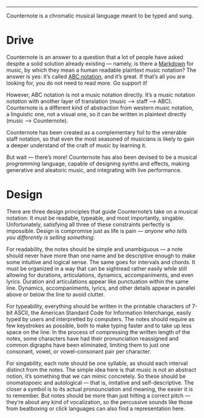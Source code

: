 ***

Counternote is a chromatic musical language meant to be typed and sung.

# Drive

Counternote is an answer to a question that a lot of people have asked despite a solid solution already existing — namely, is there a [Markdown][md] for music, by which they mean a human readable plaintext music notation? The answer is yes: it’s called [ABC notation][abc], and it’s great. If that’s all you are looking for, you do not need to read more. Go support it!

However, ABC notation is not a music notation directly. It’s a music notation *notation* with another layer of translation (music —> staff —> ABC). Counternote is a different kind of abstraction from western music notation, a linguistic one, not a visual one, so it can be written in plaintext directly (music —> Counternote).

Counternote has been created as a complementary foil to the venerable staff notation, so that even the most seasoned of musicians is likely to gain a deeper understand of the craft of music by learning it.

But wait — there’s more! Counternote has also been devised to be a musical *programming* language, capable of designing synths and effects, making generative and aleatoric music, and integrating with live performance.

[md]:https://daringfireball.net/projects/markdown/ "John Gruber’s Markdown Spectacular"
[abc]:https://abcnotation.com/ "ABC notation"

# Design

There are three design principles that guide Counternote’s take on a musical notation: It must be readable, typeable, and most importantly, singable. Unfortunately, satisfying all three of these constraints perfectly is impossible. Design is compromise just as life is pain — *anyone who tells you differently is selling something*.

For readability, the notes should be simple and unambiguous — a note should never have more than one name and be descriptive enough to make some intuitive and logical sense. The same goes for intervals and chords. It must be organized in a way that can be sightread rather easily while still allowing for durations, articulations, dynamics, accompaniments, and even lyrics. Duration and articulations appear like punctuation within the same line. Dynamics, accompaniments, lyrics, and other details appear in parallel above or below the line to avoid clutter. 

For typeability, everything should be written in the printable characters of 7-bit ASCII, the American Standard Code for Information Interchange, easily typed by users and interpretted by computers. The notes should require as few keystrokes as possible, both to make typing faster and to take up less space on the line. In the process of compressing the written length of the notes, some characters have had their pronunciation reassigned and common digraphs have been eliminated, limiting them to just one consonant, vowel, or vowel-consonant pair per character.

For singability, each note should be one syllable, as should each interval distinct from the notes. The simple idea here is that music is not an abstract notion, it’s something that we can mimic concretely. So these should be onomatopoeic and autological — that is, imitative and self-descriptive. The closer a symbol is to its actual pronounciation and meaning, the easier it is to remember. But notes should be more than just hitting a correct pitch — they’re about any kind of vocalization, so the percussive sounds like those from beatboxing or click languages can also find a representation here.
